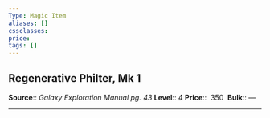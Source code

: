 ```yaml
---
Type: Magic Item
aliases: []
cssclasses:
price: 
tags: []
---
```


## Regenerative Philter, Mk 1

**Source**:: _Galaxy Exploration Manual pg. 43_
**Level**:: 4
**Price**::  350 
**Bulk**:: —

---
